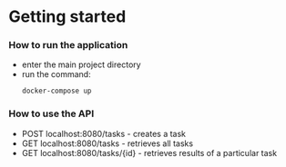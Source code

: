# Getting started

### How to run the application
* enter the main project directory
* run the command:
    ````
  docker-compose up
    ````
  
### How to use the API
* POST localhost:8080/tasks - creates a task
* GET localhost:8080/tasks - retrieves all tasks
* GET localhost:8080/tasks/{id} - retrieves results of a particular task